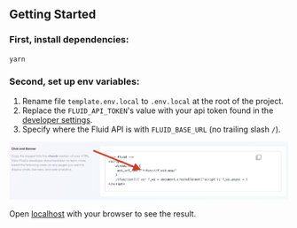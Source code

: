 ## Getting Started

### First, install dependencies:

```bash
yarn
```

### Second, set up env variables:

1. Rename file `template.env.local` to `.env.local` at the root of the project.
2. Replace the `FLUID_API_TOKEN`'s value with your api token found in the [developer settings](https://www.fluid.app/settings/developer).
3. Specify where the Fluid API is with `FLUID_BASE_URL` (no trailing slash `/`).

![where to find the Fluid API token](public/images/readme1.png)

Open [localhost](http://localhost:8080) with your browser to see the result.
